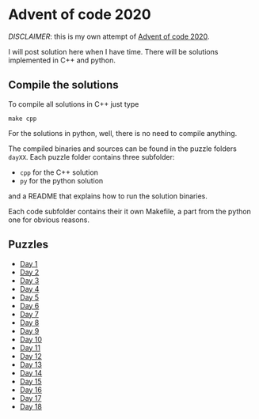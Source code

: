 # Advent of code 2020

*DISCLAIMER*: this is my own attempt of [Advent of code 2020](https://adventofcode.com/).

I will post solution here when I have time.
There will be solutions implemented in C++ and python.


## Compile the solutions

To compile all solutions in C++ just type
```
make cpp
```

For the solutions in python, well, there is no need to compile anything.


The compiled binaries and sources can be found in the puzzle folders `dayXX`.
Each puzzle folder contains three subfolder:
* `cpp` for the C++ solution
* `py` for the python solution

and a README that explains how to run the solution binaries.

Each code subfolder contains their it own Makefile, a part from the python one for obvious reasons.

## Puzzles

* [Day 1](day01/)
* [Day 2](day02/)
* [Day 3](day03/)
* [Day 4](day04/)
* [Day 5](day05/)
* [Day 6](day06/)
* [Day 7](day07/)
* [Day 8](day08/)
* [Day 9](day09/)
* [Day 10](day10/)
* [Day 11](day11/)
* [Day 12](day12/)
* [Day 13](day13/)
* [Day 14](day14/)
* [Day 15](day15/)
* [Day 16](day16/)
* [Day 17](day17/)
* [Day 18](day18/)
